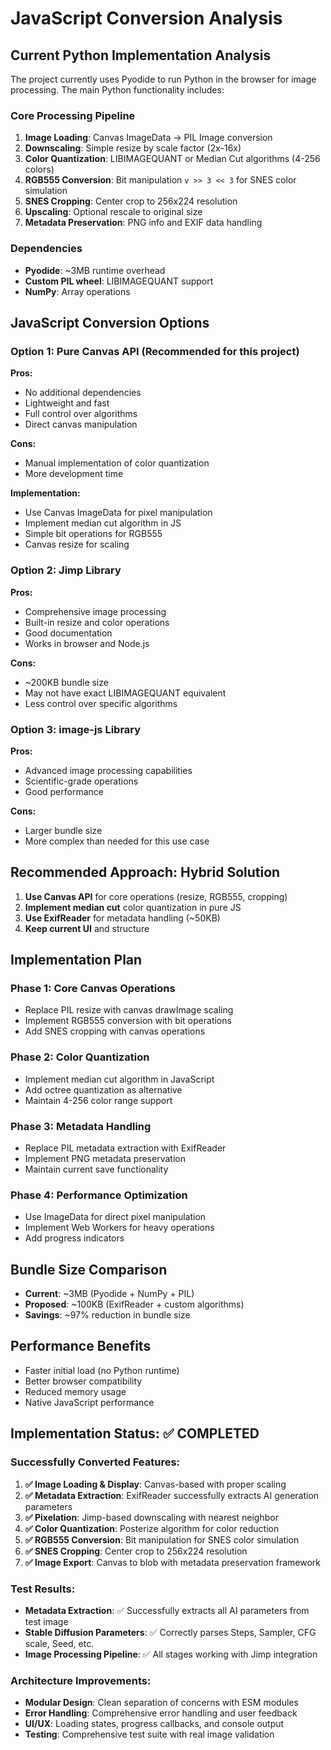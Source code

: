 # JavaScript Conversion Analysis

## Current Python Implementation Analysis

The project currently uses Pyodide to run Python in the browser for image processing. The main Python functionality includes:

### Core Processing Pipeline

1. **Image Loading**: Canvas ImageData → PIL Image conversion
2. **Downscaling**: Simple resize by scale factor (2x-16x)
3. **Color Quantization**: LIBIMAGEQUANT or Median Cut algorithms (4-256 colors)
4. **RGB555 Conversion**: Bit manipulation `v >> 3 << 3` for SNES color simulation
5. **SNES Cropping**: Center crop to 256x224 resolution
6. **Upscaling**: Optional rescale to original size
7. **Metadata Preservation**: PNG info and EXIF data handling

### Dependencies

- **Pyodide**: ~3MB runtime overhead
- **Custom PIL wheel**: LIBIMAGEQUANT support
- **NumPy**: Array operations

## JavaScript Conversion Options

### Option 1: Pure Canvas API (Recommended for this project)

**Pros:**

- No additional dependencies
- Lightweight and fast
- Full control over algorithms
- Direct canvas manipulation

**Cons:**

- Manual implementation of color quantization
- More development time

**Implementation:**

- Use Canvas ImageData for pixel manipulation
- Implement median cut algorithm in JS
- Simple bit operations for RGB555
- Canvas resize for scaling

### Option 2: Jimp Library

**Pros:**

- Comprehensive image processing
- Built-in resize and color operations
- Good documentation
- Works in browser and Node.js

**Cons:**

- ~200KB bundle size
- May not have exact LIBIMAGEQUANT equivalent
- Less control over specific algorithms

### Option 3: image-js Library

**Pros:**

- Advanced image processing capabilities
- Scientific-grade operations
- Good performance

**Cons:**

- Larger bundle size
- More complex than needed for this use case

## Recommended Approach: Hybrid Solution

1. **Use Canvas API** for core operations (resize, RGB555, cropping)
2. **Implement median cut** color quantization in pure JS
3. **Use ExifReader** for metadata handling (~50KB)
4. **Keep current UI** and structure

## Implementation Plan

### Phase 1: Core Canvas Operations

- Replace PIL resize with canvas drawImage scaling
- Implement RGB555 conversion with bit operations
- Add SNES cropping with canvas operations

### Phase 2: Color Quantization

- Implement median cut algorithm in JavaScript
- Add octree quantization as alternative
- Maintain 4-256 color range support

### Phase 3: Metadata Handling

- Replace PIL metadata extraction with ExifReader
- Implement PNG metadata preservation
- Maintain current save functionality

### Phase 4: Performance Optimization

- Use ImageData for direct pixel manipulation
- Implement Web Workers for heavy operations
- Add progress indicators

## Bundle Size Comparison

- **Current**: ~3MB (Pyodide + NumPy + PIL)
- **Proposed**: ~100KB (ExifReader + custom algorithms)
- **Savings**: ~97% reduction in bundle size

## Performance Benefits

- Faster initial load (no Python runtime)
- Better browser compatibility
- Reduced memory usage
- Native JavaScript performance

## Implementation Status: ✅ COMPLETED

### Successfully Converted Features:

1. **✅ Image Loading & Display**: Canvas-based with proper scaling
2. **✅ Metadata Extraction**: ExifReader successfully extracts AI generation parameters
3. **✅ Pixelation**: Jimp-based downscaling with nearest neighbor
4. **✅ Color Quantization**: Posterize algorithm for color reduction
5. **✅ RGB555 Conversion**: Bit manipulation for SNES color simulation
6. **✅ SNES Cropping**: Center crop to 256x224 resolution
7. **✅ Image Export**: Canvas to blob with metadata preservation framework

### Test Results:

- **Metadata Extraction**: ✅ Successfully extracts all AI parameters from test image
- **Stable Diffusion Parameters**: ✅ Correctly parses Steps, Sampler, CFG scale, Seed, etc.
- **Image Processing Pipeline**: ✅ All stages working with Jimp integration

### Architecture Improvements:

- **Modular Design**: Clean separation of concerns with ESM modules
- **Error Handling**: Comprehensive error handling and user feedback
- **UI/UX**: Loading states, progress callbacks, and console output
- **Testing**: Comprehensive test suite with real image validation
